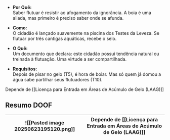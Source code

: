 - **Por Quê:**  
    Saber flutuar é resistir ao afogamento da ignorância. A boia é uma aliada, mas primeiro é preciso saber onde se afunda.
    
- **Como:**  
    O cidadão é lançado suavemente na piscina dos Testes da Leveza. Se flutuar por três cantigas aquáticas, recebe o selo.
    
- **O Quê:**  
    Um documento que declara: este cidadão possui tendência natural ou treinada à flutuação. Uma virtude a ser compartilhada.
    
- **Requisitos:**  
    Depois de pisar no gelo (T5), é hora de boiar. Mas só quem já domou a água sabe partilhar seus flutuadores (T10).

Depende de [[Licença para Entrada em Áreas de Acúmulo de Gelo (LAAG)]]


## Resumo DOOF

| ![[Pasted image 20250623195120.png]] | Depende de [[Licença para Entrada em Áreas de Acúmulo de Gelo (LAAG)]]<br> |
| ------------------------------------ | -------------------------------------------------------------------------- |

